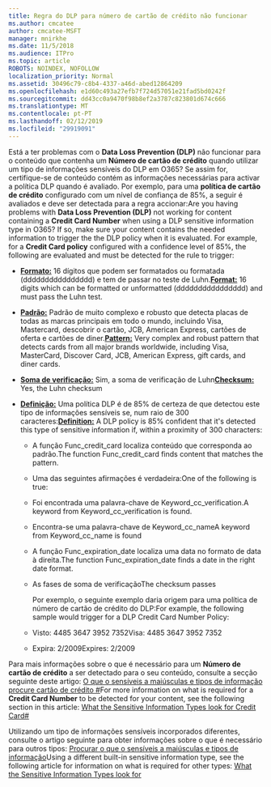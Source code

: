 ```yaml
---
title: Regra do DLP para número de cartão de crédito não funcionar
ms.author: cmcatee
author: cmcatee-MSFT
manager: mnirkhe
ms.date: 11/5/2018
ms.audience: ITPro
ms.topic: article
ROBOTS: NOINDEX, NOFOLLOW
localization_priority: Normal
ms.assetid: 30496c79-c8b4-4337-a46d-abed12864209
ms.openlocfilehash: e1d60c493a27efb7f724d57051e21fad5bd0242f
ms.sourcegitcommit: dd43cc0a9470f98b8ef2a3787c823801d674c666
ms.translationtype: MT
ms.contentlocale: pt-PT
ms.lasthandoff: 02/12/2019
ms.locfileid: "29919091"
---
```

<span data-ttu-id="08402-p101">Está a ter problemas com o **Data Loss Prevention (DLP)** não funcionar para o conteúdo que contenha um **Número de cartão de crédito** quando utilizar um tipo de informações sensíveis do DLP em O365? Se assim for, certifique-se de conteúdo contém as informações necessárias para activar a política DLP quando é avaliado. Por exemplo, para uma **política de cartão de crédito** configurado com um nível de confiança de 85%, a seguir é avaliados e deve ser detectada para a regra accionar:</span><span class="sxs-lookup"><span data-stu-id="08402-p101">Are you having problems with **Data Loss Prevention (DLP)** not working for content containing a **Credit Card Number** when using a DLP sensitive information type in O365? If so, make sure your content contains the needed information to trigger the the DLP policy when it is evaluated. For example, for a **Credit Card policy** configured with a confidence level of 85%, the following are evaluated and must be detected for the rule to trigger:</span></span> 
  
- <span data-ttu-id="08402-105">**[Formato:](https://docs.microsoft.com/office365/securitycompliance/what-the-sensitive-information-types-look-for#format-19)** 16 dígitos que podem ser formatados ou formatada (dddddddddddddddd) e tem de passar no teste de Luhn.</span><span class="sxs-lookup"><span data-stu-id="08402-105">**[Format:](https://docs.microsoft.com/office365/securitycompliance/what-the-sensitive-information-types-look-for#format-19)** 16 digits which can be formatted or unformatted (dddddddddddddddd) and must pass the Luhn test.</span></span> 
    
- <span data-ttu-id="08402-106">**[Padrão:](https://docs.microsoft.com/office365/securitycompliance/what-the-sensitive-information-types-look-for#pattern-19)** Padrão de muito complexo e robusto que detecta placas de todas as marcas principais em todo o mundo, incluindo Visa, Mastercard, descobrir o cartão, JCB, American Express, cartões de oferta e cartões de diner.</span><span class="sxs-lookup"><span data-stu-id="08402-106">**[Pattern:](https://docs.microsoft.com/office365/securitycompliance/what-the-sensitive-information-types-look-for#pattern-19)** Very complex and robust pattern that detects cards from all major brands worldwide, including Visa, MasterCard, Discover Card, JCB, American Express, gift cards, and diner cards.</span></span> 
    
- <span data-ttu-id="08402-107">**[Soma de verificação:](https://docs.microsoft.com/office365/securitycompliance/what-the-sensitive-information-types-look-for#checksum-19)** Sim, a soma de verificação de Luhn</span><span class="sxs-lookup"><span data-stu-id="08402-107">**[Checksum:](https://docs.microsoft.com/office365/securitycompliance/what-the-sensitive-information-types-look-for#checksum-19)** Yes, the Luhn checksum</span></span> 
    
- <span data-ttu-id="08402-108">**[Definição:](https://docs.microsoft.com/office365/securitycompliance/what-the-sensitive-information-types-look-for#definition-19)** Uma política DLP é de 85% de certeza de que detectou este tipo de informações sensíveis se, num raio de 300 caracteres:</span><span class="sxs-lookup"><span data-stu-id="08402-108">**[Definition:](https://docs.microsoft.com/office365/securitycompliance/what-the-sensitive-information-types-look-for#definition-19)** A DLP policy is 85% confident that it's detected this type of sensitive information if, within a proximity of 300 characters:</span></span> 
    
  - <span data-ttu-id="08402-109">A função Func_credit_card localiza conteúdo que corresponda ao padrão.</span><span class="sxs-lookup"><span data-stu-id="08402-109">The function Func_credit_card finds content that matches the pattern.</span></span>
    
  - <span data-ttu-id="08402-110">Uma das seguintes afirmações é verdadeira:</span><span class="sxs-lookup"><span data-stu-id="08402-110">One of the following is true:</span></span> 
    
  - <span data-ttu-id="08402-111">Foi encontrada uma palavra-chave de Keyword_cc_verification.</span><span class="sxs-lookup"><span data-stu-id="08402-111">A keyword from Keyword_cc_verification is found.</span></span>
    
  - <span data-ttu-id="08402-112">Encontra-se uma palavra-chave de Keyword_cc_name</span><span class="sxs-lookup"><span data-stu-id="08402-112">A keyword from Keyword_cc_name is found</span></span>
    
  - <span data-ttu-id="08402-113">A função Func_expiration_date localiza uma data no formato de data à direita.</span><span class="sxs-lookup"><span data-stu-id="08402-113">The function Func_expiration_date finds a date in the right date format.</span></span>
    
  - <span data-ttu-id="08402-114">As fases de soma de verificação</span><span class="sxs-lookup"><span data-stu-id="08402-114">The checksum passes</span></span>
    
    <span data-ttu-id="08402-115">Por exemplo, o seguinte exemplo daria origem para uma política de número de cartão de crédito do DLP:</span><span class="sxs-lookup"><span data-stu-id="08402-115">For example, the following sample would trigger for a DLP Credit Card Number Policy:</span></span>
    
  - <span data-ttu-id="08402-116">Visto: 4485 3647 3952 7352</span><span class="sxs-lookup"><span data-stu-id="08402-116">Visa: 4485 3647 3952 7352</span></span> 
    
  - <span data-ttu-id="08402-117">Expira: 2/2009</span><span class="sxs-lookup"><span data-stu-id="08402-117">Expires: 2/2009</span></span>
    
<span data-ttu-id="08402-118">Para mais informações sobre o que é necessário para um **Número de cartão de crédito** a ser detectado para o seu conteúdo, consulte a secção seguinte deste artigo: [O que o sensíveis a maiúsculas e tipos de informação procure cartão de crédito #](https://docs.microsoft.com/office365/securitycompliance/what-the-sensitive-information-types-look-for#credit-card-number)</span><span class="sxs-lookup"><span data-stu-id="08402-118">For more information on what is required for a **Credit Card Number** to be detected for your content, see the following section in this article: [What the Sensitive Information Types look for Credit Card#](https://docs.microsoft.com/office365/securitycompliance/what-the-sensitive-information-types-look-for#credit-card-number)</span></span>
  
<span data-ttu-id="08402-119">Utilizando um tipo de informações sensíveis incorporados diferentes, consulte o artigo seguinte para obter informações sobre o que é necessário para outros tipos: [Procurar o que o sensíveis a maiúsculas e tipos de informação](https://docs.microsoft.com/office365/securitycompliance/what-the-sensitive-information-types-look-for)</span><span class="sxs-lookup"><span data-stu-id="08402-119">Using a different built-in sensitive information type, see the following article for information on what is required for other types: [What the Sensitive Information Types look for](https://docs.microsoft.com/office365/securitycompliance/what-the-sensitive-information-types-look-for)</span></span>
  

